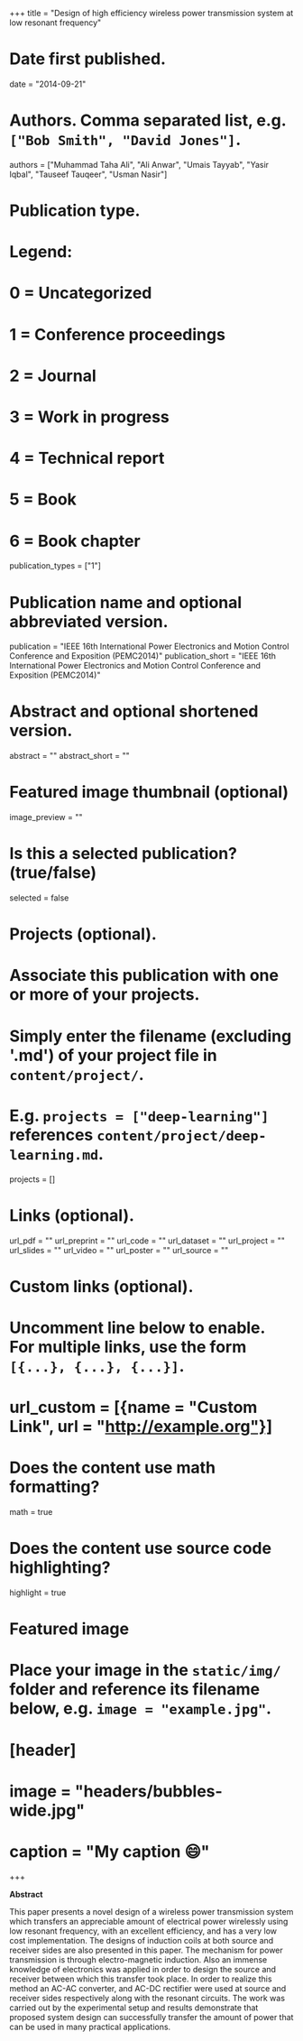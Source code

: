 +++
title = "Design of high efficiency wireless power transmission system at low resonant frequency"

# Date first published.
date = "2014-09-21"

# Authors. Comma separated list, e.g. `["Bob Smith", "David Jones"]`.
authors = ["Muhammad Taha Ali", "Ali Anwar", "Umais Tayyab", "Yasir Iqbal", "Tauseef Tauqeer", "Usman Nasir"]

# Publication type.
# Legend:
# 0 = Uncategorized
# 1 = Conference proceedings
# 2 = Journal
# 3 = Work in progress
# 4 = Technical report
# 5 = Book
# 6 = Book chapter
publication_types = ["1"]

# Publication name and optional abbreviated version.
publication = "IEEE 16th International Power Electronics and Motion Control Conference and Exposition (PEMC2014)"
publication_short = "IEEE 16th International Power Electronics and Motion Control Conference and Exposition (PEMC2014)"

# Abstract and optional shortened version.
abstract = ""
abstract_short = ""

# Featured image thumbnail (optional)
image_preview = ""

# Is this a selected publication? (true/false)
selected = false

# Projects (optional).
#   Associate this publication with one or more of your projects.
#   Simply enter the filename (excluding '.md') of your project file in `content/project/`.
#   E.g. `projects = ["deep-learning"]` references `content/project/deep-learning.md`.
projects = []

# Links (optional).
url_pdf = ""
url_preprint = ""
url_code = ""
url_dataset = ""
url_project = ""
url_slides = ""
url_video = ""
url_poster = ""
url_source = ""

# Custom links (optional).
#   Uncomment line below to enable. For multiple links, use the form `[{...}, {...}, {...}]`.
# url_custom = [{name = "Custom Link", url = "http://example.org"}]

# Does the content use math formatting?
math = true

# Does the content use source code highlighting?
highlight = true

# Featured image
# Place your image in the `static/img/` folder and reference its filename below, e.g. `image = "example.jpg"`.
# [header]
# image = "headers/bubbles-wide.jpg"
# caption = "My caption 😄"

+++

**Abstract**

This paper presents a novel design of a wireless power transmission system which transfers an appreciable amount of electrical power wirelessly using low resonant frequency, with an excellent efficiency, and has a very low cost implementation. The designs of induction coils at both source and receiver sides are also presented in this paper. The mechanism for power transmission is through electro-magnetic induction. Also an immense knowledge of electronics was applied in order to design the source and receiver between which this transfer took place. In order to realize this method an AC-AC converter, and AC-DC rectifier were used at source and receiver sides respectively along with the resonant circuits. The work was carried out by the experimental setup and results demonstrate that proposed system design can successfully transfer the amount of power that can be used in many practical applications.

